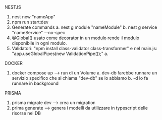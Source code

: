 NESTJS
1. nest new "nameApp"
2. npm run start:dev
3. Generate commands
    a. nest g module "nameModule"
    b.  nest g service "nameService" --no-spec
4. @Global() usato come decorator in un modulo rende il modulo disponibile in ogni modulo.
5. Validatori: "npm install class-validator class-transformer" e nel main.js: "app.useGlobalPipes(new ValidationPipe());"
    a.

DOCKER
1. docker compose up --> run di un Volume
    a. dev-db farebbe runnare un servizio specifico che si chiama "dev-db" se lo abbiamo
    b. -d lo fa runnare in background


PRISMA
1. prisma migrate dev --> crea un migration
2. prima generate --> genera i modelli da utilizzare in typescript delle risorse nel DB
